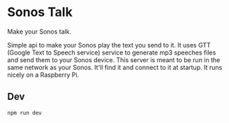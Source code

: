 Sonos Talk
===

Make your Sonos talk.


Simple api to make your Sonos play the text you send to it. It uses GTT (Google Text to Speech service) service to generate mp3 speeches files and send them to your Sonos device.
This server is meant to be run in the same network as your Sonos. It'll find it and connect to it at startup. It runs nicely on a Raspberry Pi.

## Dev

```
npm run dev
```
